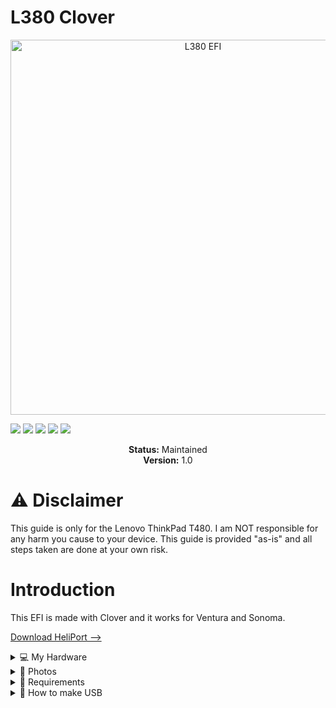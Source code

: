 # L380 Clover
<p align="center">
  <img src="https://github.com/user-attachments/assets/ed0a3865-b22c-4789-9b06-f363a8ef57e9" alt="L380 EFI" width="600"/>
</p>

<!-- Badges -->
<p>
  <img src="https://img.shields.io/badge/macOS-Big%20Sur-red" />
  <img src="https://img.shields.io/badge/macOS-Monterey-pink" />
  <img src="https://img.shields.io/badge/macOS-Ventura-orange" />
  <img src="https://img.shields.io/badge/macOS-Sonoma-green" />
  <img src="https://img.shields.io/badge/license-MIT-purple" />
</p>

<p align="center">
  <strong>Status:</strong> Maintained<br>
  <strong>Version:</strong> 1.0
</p>

# ⚠️ Disclaimer
This guide is only for the Lenovo ThinkPad T480. I am NOT responsible for any harm you cause to your device. This guide is provided "as-is" and all steps taken are done at your own risk.

# Introduction
This EFI is made with Clover and it works for Ventura and Sonoma.

[Download HeliPort -->](https://github.com/OpenIntelWireless/HeliPort/releases/download/v1.5.0/HeliPort.dmg)

<details>
  <summary>💻 My Hardware</summary>
  
| Category  | Component                   |
|-----------|-----------------------------|
| CPU       | Intel Core i5-8350U          |
| GPU       | Intel UHD Graphics 620       |
| SSD       | Intel 256GB M.2 SSD          |
| Memory    | 16GB DDR4 2400Mhz            |
| Camera    | 720p Camera                  |
| WiFi & BT | Intel 18265 Wifi (HeliPort)  |

</details>

<details>
  <summary>📸 Photos</summary>
  
  ![P7010069](https://github.com/user-attachments/assets/5e346b60-59d2-4c5d-bf8d-dd354759a186)

</details>

<details>
  <summary>🔧 Requirements</summary>

  - Lenovo ThinkPad L380
  - 32gb Flash Drive
  - Windows PC with Python
  - An interne connection
  - Mini Tool Partitioning Wizard
  - Balena Etcher
  - [Sonoma](https://www.mediafire.com/file/8eq9rjvf9ef2xju/Olarila+Sonoma+14.7.5.raw/file) [Ventura](https://www.mediafire.com/file/9g0bfwjsaffo925/Olarila+Ventura+13.7.6+22H625.raw/file)

</details>

<details>
  <summary>💾 How to make USB</summary>
  -Flash the .raw file to you're USB
  -Open Mini Tool Partitioning Wizard
  -Right click on the 200mb Particion on the flash drive and select Assing letter
  -Download the repository and unzip it
  -Delete the files on the particion on the flash drive and place the EFI folder
  
  <details>
  <summary>🔧 Bios Settings</summary>

  - Lenovo ThinkPad L380
  - 32gb Flash Drive
  - Windows PC with Python
  - An interne connection
  - Mini Tool Partitioning Wizard
  - Balena Etcher
  - [Sonoma](https://www.mediafire.com/file/8eq9rjvf9ef2xju/Olarila+Sonoma+14.7.5.raw/file) [Ventura](https://www.mediafire.com/file/9g0bfwjsaffo925/Olarila+Ventura+13.7.6+22H625.raw/file)






